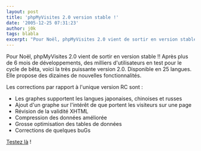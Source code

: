 ```yaml
---
layout: post
title: 'phpMyVisites 2.0 version stable !'
date: '2005-12-25 07:31:23'
author: j0k
tags: blabla
excerpt: "Pour Noël, phpMyVisites 2.0 vient de sortir en version stable !!   Après plus de 6 mois de développements, des milliers d'utilisateurs en test pour le cycle de bêta, voici la très puissante version 2.0. Disponible en 25 langues. Elle propose des dizaines de nouvelles fonctionnalités.  \n  \nLes corrections par rapport à l'unique version RC sont :  \n       …"
---
```


Pour Noël, phpMyVisites 2.0 vient de sortir en version stable !!   Après plus de 6 mois de développements, des milliers d'utilisateurs en test pour le cycle de bêta, voici la très puissante version 2.0. Disponible en 25 langues. Elle propose des dizaines de nouvelles fonctionnalités.

Les corrections par rapport à l'unique version RC sont :

* Les graphes supportent les langues japonaises, chinoises et russes
* Ajout d'un graphe sur l'intérêt de que portent les visiteurs sur une page
* Révision de la validité XHTML
* Compression des données améliorée
* Grosse optimisation des tables de données
* Corrections de quelques buGs

[Testez là](http://217.174.222.215/) !
